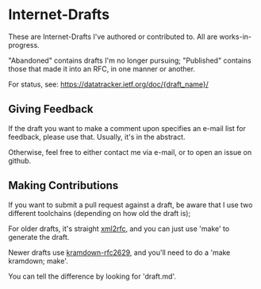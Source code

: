 Internet-Drafts
===============

These are Internet-Drafts I've authored or contributed to. All are
works-in-progress.

"Abandoned" contains drafts I'm no longer pursuing; "Published" contains those
that made it into an RFC, in one manner or another.

For status, see:
  https://datatracker.ietf.org/doc/{draft_name}/


Giving Feedback
---------------

If the draft you want to make a comment upon specifies an e-mail list for
feedback, please use that. Usually, it's in the abstract.

Otherwise, feel free to either contact me via e-mail, or to open an issue 
on github.


Making Contributions
--------------------

If you want to submit a pull request against a draft, be aware that I use
two different toolchains (depending on how old the draft is);

For older drafts, it's straight [xml2rfc](http://xml.resource.org/), and you
can just use 'make' to generate the draft.

Newer drafts use [kramdown-rfc2629](https://github.com/cabo/kramdown-rfc2629),
and you'll need to do a 'make kramdown; make'.

You can tell the difference by looking for 'draft.md'.

